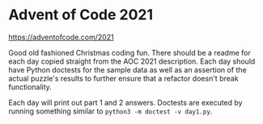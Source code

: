 # Advent of Code 2021
https://adventofcode.com/2021

Good old fashioned Christmas coding fun. There should be a readme for each day copied straight from the AOC 2021 description.
Each day should have Python doctests for the sample data as well as an assertion of the actual puzzle's results to further
ensure that a refactor doesn't break functionality.

Each day will print out part 1 and 2 answers. Doctests are executed by running something similar to `python3 -m doctest -v day1.py`.
